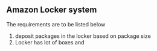 ## Amazon Locker system

The requirements are to be listed below

1. deposit packages in the locker based on package size
2. Locker has lot of boxes and 
